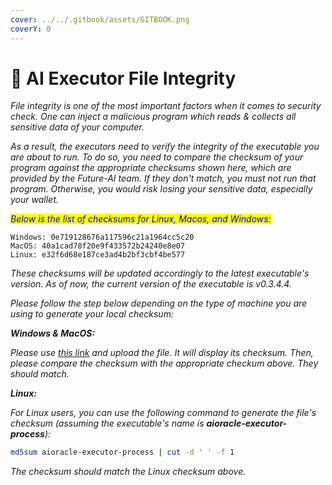 ```yaml
---
cover: ../../.gitbook/assets/GITBOOK.png
coverY: 0
---
```


# 🔹 AI Executor File Integrity

_File integrity is one of the most important factors when it comes to security check. One can inject a malicious program which reads & collects all sensitive data of your computer._

_As a result, the executors need to verify the integrity of the executable you are about to run. To do so, you need to compare the checksum of your program against the appropriate checksums shown here, which are provided by the Future-AI team. If they don't match, you must not run that program. Otherwise, you would risk losing your sensitive data, especially your wallet._

_<mark style="color:blue;">Below is the list of checksums for Linux, Macos, and Windows:</mark>_

```
Windows: 0e719128676a117596c21a1964cc5c20
MacOS: 40a1cad78f20e9f433572b24240e8e07
Linux: e32f6d68e187ce3ad4b2bf3cbf4be577
```

_These checksums will be updated accordingly to the latest executable's version. As of now, the current version of the executable is v0.3.4.4._

_Please follow the step below depending on the type of machine you are using to generate your local checksum:_

_**Windows & MacOS:**_

_Please use_ [_this link_](http://emn178.github.io/online-tools/md5\_checksum.html) _and upload the file. It will display its checksum. Then, please compare the checksum with the appropriate checkum above. They should match._

_**Linux:**_

_For Linux users, you can use the following command to generate the file's checksum (assuming the executable's name is **aioracle-executor-process**):_

```bash
md5sum aioracle-executor-process | cut -d ' ' -f 1
```

_The checksum should match the Linux checksum above._

